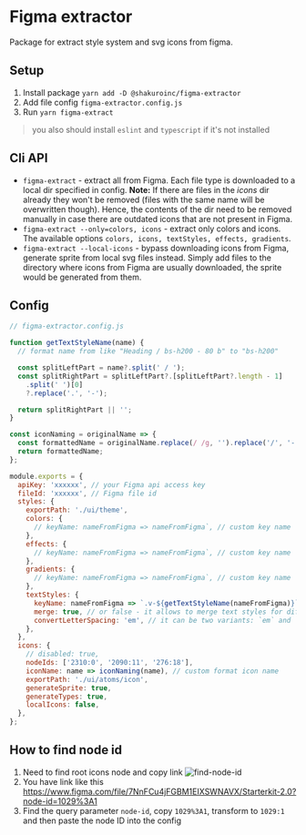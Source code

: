 # Figma extractor

Package for extract style system and svg icons from figma.

## Setup

1. Install package `yarn add -D @shakuroinc/figma-extractor`
2. Add file config `figma-extractor.config.js`
3. Run `yarn figma-extract`

> you also should install `eslint` and `typescript` if it's not installed

## Cli API

- `figma-extract` - extract all from Figma. Each file type is downloaded to a local dir specified in config. **Note:** If there are files in the _icons_ dir already they won't be removed (files with the same name will be overwritten though). Hence, the contents of the dir need to be removed manually in case there are outdated icons that are not present in Figma.
- `figma-extract --only=colors, icons` - extract only colors and icons. The available options `colors, icons, textStyles, effects, gradients`.
- `figma-extract --local-icons` - bypass downloading icons from Figma, generate sprite from local svg files instead. Simply add files to the directory where icons from Figma are usually downloaded, the sprite would be generated from them.

## Config

```js
// figma-extractor.config.js

function getTextStyleName(name) {
  // format name from like "Heading / bs-h200 - 80 b" to "bs-h200"

  const splitLeftPart = name?.split(' / ');
  const splitRightPart = splitLeftPart?.[splitLeftPart?.length - 1]
    .split(' ')[0]
    ?.replace('.', '-');

  return splitRightPart || '';
}

const iconNaming = originalName => {
  const formattedName = originalName.replace(/ /g, '').replace('/', '-');
  return formattedName;
};

module.exports = {
  apiKey: 'xxxxxx', // your Figma api access key
  fileId: 'xxxxxx', // Figma file id
  styles: {
    exportPath: './ui/theme',
    colors: {
      // keyName: nameFromFigma => nameFromFigma`, // custom key name
    },
    effects: {
      // keyName: nameFromFigma => nameFromFigma`, // custom key name
    },
    gradients: {
      // keyName: nameFromFigma => nameFromFigma`, // custom key name
    },
    textStyles: {
      keyName: nameFromFigma => `.v-${getTextStyleName(nameFromFigma)}`,
      merge: true, // or false - it allows to merge text styles for different screen sizes to a signle style
      convertLetterSpacing: 'em', // it can be two variants: `em` and `px`. This field allows you to add letter-spacing inside your text styles and converts to stric or dynamic (like percent of font size) measure
    },
  },
  icons: {
    // disabled: true,
    nodeIds: ['2310:0', '2090:11', '276:18'],
    iconName: name => iconNaming(name), // custom format icon name
    exportPath: './ui/atoms/icon',
    generateSprite: true,
    generateTypes: true,
    localIcons: false,
  },
};
```

## How to find node id

1. Need to find root icons node and copy link
   ![find-node-id](https://github.com/shakurocom/figma-extractor/raw/master/media/how-to-find-node-id.png)
2. You have link like this https://www.figma.com/file/7NnFCu4jFGBM1EIXSWNAVX/Starterkit-2.0?node-id=1029%3A1
3. Find the query parameter `node-id`, copy `1029%3A1`, transform to `1029:1` and then paste the node ID into the config
